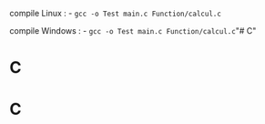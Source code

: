 compile Linux : 
    - ` gcc -o Test main.c Function/calcul.c `

compile Windows :
    - ` gcc -o Test main.c Function/calcul.c `"# C" 
# C
# C
